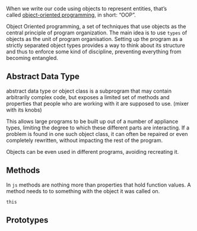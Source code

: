 
When we write our code using objects to represent entities, that’s called [object-oriented programming](https://en.wikipedia.org/wiki/Object-oriented_programming), in short: “OOP”.

Object Oriented programming, a set of techniques that use objects as the central principle of program organization.
The main idea is to use `types` of objects as the unit of program organisation.
Setting up the program as a strictly separated object types provides a way to think about its structure and thus to enforce some kind of discipline, preventing everything from becoming entangled.

## Abstract Data Type

abstract data type or object class is a subprogram that may contain arbitrarily complex code, but exposes a limited set of methods and properties that people who are working with it are supposed to use. (mixer with its knobs)

This allows large programs to be built up out of a number of appliance types, limiting the degree to which these different parts are interacting.
If a problem is found in one such object class, it can often be repaired or even completely rewritten, without impacting the rest of the program.

Objects can be even used in different programs, avoiding recreating it.

## Methods

In `js` methods are nothing more than properties that hold function values.
A method needs to to something with the object it was called on.

`this` 


## Prototypes

